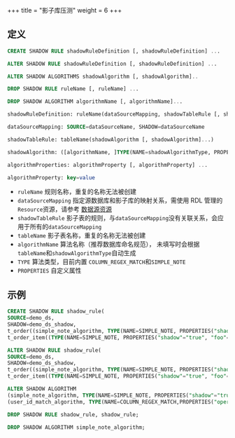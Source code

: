 +++
title = "影子库压测"
weight = 6
+++

## 定义

```sql
CREATE SHADOW RULE shadowRuleDefinition [, shadowRuleDefinition] ... 

ALTER SHADOW RULE shadowRuleDefinition [, shadowRuleDefinition] ... 

ALTER SHADOW ALGORITHMS shadowAlgorithm [, shadowAlgorithm]..

DROP SHADOW RULE ruleName [, ruleName] ...

DROP SHADOW ALGORITHM algorithmName [, algorithmName]...

shadowRuleDefinition: ruleName(dataSourceMapping, shadowTableRule [, shadowTableRule]...)

dataSourceMapping: SOURCE=dataSourceName, SHADOW=dataSourceName

shadowTableRule: tableName(shadowAlgorithm [, shadowAlgorithm]...)

shadowAlgorithm: ([algorithmName, ]TYPE(NAME=shadowAlgorithmType, PROPERTIES([algorithmProperties]...)))

algorithmProperties: algorithmProperty [, algorithmProperty] ... 

algorithmProperty: key=value
```

- `ruleName` 规则名称，重复的名称无法被创建
- `dataSourceMapping` 指定源数据库和影子库的映射关系，需使用 RDL 管理的`Resource`资源，请参考 [数据源资源](https://shardingsphere.apache.org/document/current/cn/features/dist-sql/syntax/rdl/rdl-resource/)
- `shadowTableRule` 影子表的规则，与`dataSourceMapping`没有关联关系，会应用于所有的`dataSourceMapping`
- `tableName` 影子表名称，重复的名称无法被创建
- `algorithmName` 算法名称（推荐数据库命名规范）， 未填写时会根据`tableName`和`shadowAlgorithmType`自动生成
- `TYPE` 算法类型，目前内置 `COLUMN_REGEX_MATCH`和`SIMPLE_NOTE`
- `PROPERTIES` 自定义属性

## 示例

```sql
CREATE SHADOW RULE shadow_rule(
SOURCE=demo_ds,
SHADOW=demo_ds_shadow,
t_order((simple_note_algorithm, TYPE(NAME=SIMPLE_NOTE, PROPERTIES("shadow"="true", foo="bar"))),(TYPE(NAME=COLUMN_REGEX_MATCH, PROPERTIES("operation"="insert","column"="user_id", "regex"='[1]')))), 
t_order_item((TYPE(NAME=SIMPLE_NOTE, PROPERTIES("shadow"="true", "foo"="bar")))));

ALTER SHADOW RULE shadow_rule(
SOURCE=demo_ds,
SHADOW=demo_ds_shadow,
t_order((simple_note_algorithm, TYPE(NAME=SIMPLE_NOTE, PROPERTIES("shadow"="true", foo="bar"))),(TYPE(NAME=COLUMN_REGEX_MATCH, PROPERTIES("operation"="insert","column"="user_id", "regex"='[1]')))), 
t_order_item((TYPE(NAME=SIMPLE_NOTE, PROPERTIES("shadow"="true", "foo"="bar")))));

ALTER SHADOW ALGORITHM 
(simple_note_algorithm, TYPE(NAME=SIMPLE_NOTE, PROPERTIES("shadow"="true", "foo"="bar"))), 
(user_id_match_algorithm, TYPE(NAME=COLUMN_REGEX_MATCH,PROPERTIES("operation"="insert", "column"="user_id", "regex"='[1]')));

DROP SHADOW RULE shadow_rule, shadow_rule;

DROP SHADOW ALGORITHM simple_note_algorithm;
```
